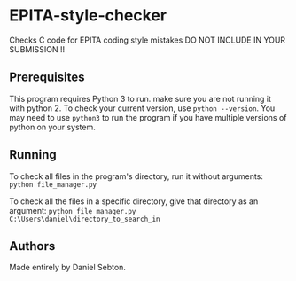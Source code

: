 # EPITA-style-checker
Checks C code for EPITA coding style mistakes
DO NOT INCLUDE IN YOUR SUBMISSION !!

## Prerequisites
This program requires Python 3 to run. make sure you are not running it with python 2.
To check your current version, use `python --version`.
You may need to use `python3` to run the program if you have multiple versions of python on your system.

## Running
To check all files in the program's directory, run it without arguments: 
```python file_manager.py```

To check all the files in a specific directory, give that directory as an argument: 
```python file_manager.py C:\Users\daniel\directory_to_search_in```

## Authors
Made entirely by Daniel Sebton.
